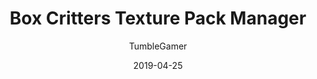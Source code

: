 ---
title: Box Critters Texture Pack Manager
author:
  - TumbleGamer
description: This extention lets you easily switch between different themes, add
  new themes and create new themes.
date: 2019-04-25
recommend: true
buttons:
  - browser: chrome
    img: /uploads/browser/chrome.png
    href: https://chrome.google.com/webstore/detail/box-critters-texture-pack/okfakaikglajegjgjnaamcigadmfccmg
  - browser: firefox
    img: /uploads/browser/firefox.png
    href: https://addons.mozilla.org/en-GB/firefox/addon/bc-texture-pack-manager/
  - browser: opera
    img: /uploads/browser/opera.png
    href: https://addons.opera.com/en-gb/extensions/details/box-critters-texture-pack-manager/
  - type: 1
    name: Source
    href: https://github.com/boxcritters/bc-texture-pack-manager
redirect_from:
  - /projects/texturepackselector/
  - /projects/texturepackmanager/
  - /projects/texture-pack-manager/
  - /tools/texturepackselector/
  - /tools/texturepackmanager/
  - /tools/texture-pack-manager/
---